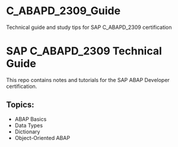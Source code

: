 # C_ABAPD_2309_Guide
Technical guide and study tips for SAP C_ABAPD_2309 certification
# SAP C_ABAPD_2309 Technical Guide

This repo contains notes and tutorials for the SAP ABAP Developer certification.

## Topics:
- ABAP Basics
- Data Types
- Dictionary
- Object-Oriented ABAP
